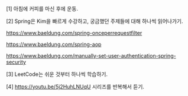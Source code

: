 
[1] 아침에 커피를 마신 후에 운동.

[2] Spring은 Kim을 빠르게 수강하고, 궁금했던 주제들에 대해 하나씩 읽어나가기. 

https://www.baeldung.com/spring-onceperrequestfilter

https://www.baeldung.com/spring-aop

https://www.baeldung.com/manually-set-user-authentication-spring-security

[3] LeetCode는 쉬운 것부터 하나씩 학습하기. 

[4] https://youtu.be/5j2HuhLNUqU 시리즈를 반복해서 듣기.


